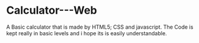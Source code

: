 # Calculator---Web

A Basic calculator that is made by HTML5; CSS and javascript. The Code is kept really in basic levels and i hope its is easily
understandable.
